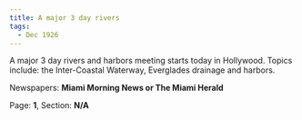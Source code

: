 ```yaml
---  
title: A major 3 day rivers  
tags:  
  - Dec 1926  
---  
```

  
A major 3 day rivers and harbors meeting starts today in Hollywood. Topics include: the Inter-Coastal Waterway, Everglades drainage and harbors.  
  
Newspapers: **Miami Morning News or The Miami Herald**  
  
Page: **1**, Section: **N/A** 
